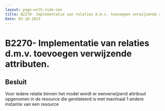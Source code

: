 ```yaml
---
layout: page-with-side-nav
title: B2270- Implementatie van relaties d.m.v. toevoegen verwijzende attributen
Date: 02-10-2023
---
```


# B2270- Implementatie van relaties d.m.v. toevoegen verwijzende attributen.

## Besluit

Voor iedere relatie binnen het model wordt er eenverwijzend attribuut opgenomen in de resource die gerelateerd is met maximaal 1 andere instantie van een resource
